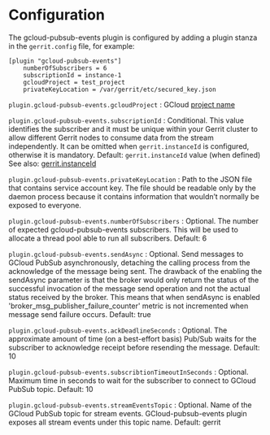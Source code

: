 Configuration
=========================

The gcloud-pubsub-events plugin is configured by adding a plugin stanza in the
`gerrit.config` file, for example:

```text
[plugin "gcloud-pubsub-events"]
    numberOfSubscribers = 6
    subscriptionId = instance-1
    gcloudProject = test_project
    privateKeyLocation = /var/gerrit/etc/secured_key.json

```

`plugin.gcloud-pubsub-events.gcloudProject`
:   GCloud [project name](https://cloud.google.com/docs/overview#projects)

`plugin.gcloud-pubsub-events.subscriptionId`
:   Conditional. This value identifies the subscriber and it must be unique within your
    Gerrit cluster to allow different Gerrit nodes to consume data from the
    stream independently. It can be omitted when `gerrit.instanceId` is
    configured, otherwise it is mandatory.
    Default: `gerrit.instanceId` value (when defined)
    See also: [gerrit.instanceId](https://gerrit-review.googlesource.com/Documentation/config-gerrit.html#gerrit.instanceId)

`plugin.gcloud-pubsub-events.privateKeyLocation`
:   Path to the JSON file that contains service account key. The file
    should be readable only by the daemon process because it contains information
    that wouldn’t normally be exposed to everyone.

`plugin.gcloud-pubsub-events.numberOfSubscribers`
:   Optional. The number of expected gcloud-pubsub-events subscribers. This will be used
    to allocate a thread pool able to run all subscribers.
    Default: 6

`plugin.gcloud-pubsub-events.sendAsync`
:   Optional. Send messages to GCloud PubSub asynchronously, detaching the calling
    process from the acknowledge of the message being sent.
    The drawback of the enabling the sendAsync parameter is that the broker would only
    return the status of the successful invocation of the message send operation and not
    the actual status received by the broker. This means that when sendAsync is enabled
    'broker_msg_publisher_failure_counter' metric is not incremented when message send
    failure occurs.
    Default: true

`plugin.gcloud-pubsub-events.ackDeadlineSeconds`
:   Optional. The approximate amount of time (on a best-effort basis) Pub/Sub waits for
    the subscriber to acknowledge receipt before resending the message.
    Default: 10

`plugin.gcloud-pubsub-events.subscribtionTimeoutInSeconds`
:   Optional. Maximum time in seconds to wait for the subscriber to connect to GCloud PubSub topic.
    Default: 10

`plugin.gcloud-pubsub-events.streamEventsTopic`
:   Optional. Name of the GCloud PubSub topic for stream events. GCloud-pubsub-events plugin exposes
    all stream events under this topic name.
    Default: gerrit
